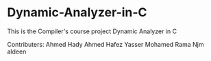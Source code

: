 # Dynamic-Analyzer-in-C
This is the Compiler's course project Dynamic Analyzer in C




Contributers:
  Ahmed Hady
  Ahmed Hafez
  Yasser Mohamed
  Rama Njm aldeen
